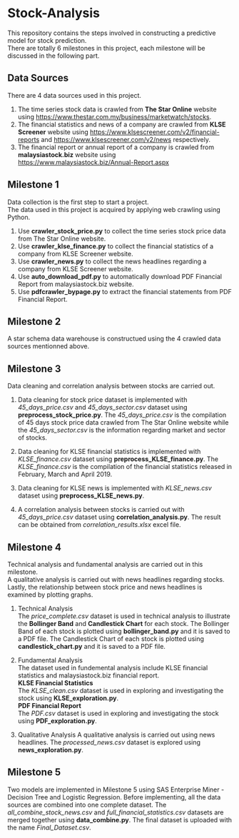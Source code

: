 # Stock-Analysis
This repository contains the steps involved in constructing a predictive model for stock prediction. <br/>
There are totally 6 milestones in this project, each milestone will be discussed in the following part.

## Data Sources
There are 4 data sources used in this project. 
1. The time series stock data is crawled from **The Star Online** website using https://www.thestar.com.my/business/marketwatch/stocks. 
2. The financial statistics and news of a company are crawled from **KLSE Screener** website using 
https://www.klsescreener.com/v2/financial-reports and https://www.klsescreener.com/v2/news respectively.
3. The financial report or annual report of a company is crawled from **malaysiastock.biz** website using https://www.malaysiastock.biz/Annual-Report.aspx 
    
## Milestone 1
Data collection is the first step to start a project. <br/>
The data used in this project is acquired by applying web crawling using Python. 
1. Use **crawler_stock_price.py** to collect the time series stock price data from The Star Online website.
2. Use **crawler_klse_finance.py** to collect the financial statistics of a company from KLSE Screener website.
3. Use **crawler_news.py** to collect the news headlines regarding a company from KLSE Screener website.
4. Use **auto_download_pdf.py** to automatically download PDF Financial Report from malaysiastock.biz website.
5. Use **pdfcrawler_bypage.py** to extract the financial statements from PDF Financial Report.

## Milestone 2
A star schema data warehouse is constructued using the 4 crawled data sources mentionned above.

## Milestone 3
Data cleaning and correlation analysis between stocks are carried out.
1. Data cleaning for stock price dataset is implemented with *45_days_price.csv* and *45_days_sector.csv* dataset using **preprocess_stock_price.py**. The *45_days_price.csv* is the compilation of 45 days stock price data crawled from The Star Online website while the *45_days_sector.csv* is the information regarding market and sector of stocks.

2. Data cleaning for KLSE financial statistics is implemented with *KLSE_finance.csv* dataset using **preprocess_KLSE_finance.py**. The *KLSE_finance.csv* is the compilation of the financial statistics released in February, March and April 2019.

3. Data cleaning for KLSE news is implemented with *KLSE_news.csv* dataset using **preprocess_KLSE_news.py**. 

4. A correlation analysis between stocks is carried out with *45_days_price.csv* dataset using **correlation_analysis.py**. The result can be obtained from *correlation_results.xlsx* excel file.

## Milestone 4
Technical analysis and fundamental analysis are carried out in this milestone. <br/>
A qualitative analysis is carried out with news headlines regarding stocks. <br/>
Lastly, the relationship between stock price and news headlines is examined by plotting graphs.

1. Technical Analysis <br/>
The *price_complete.csv* dataset is used in technical analysis to illustrate the **Bollinger Band** and **Candlestick Chart** for each stock. The Bollinger Band of each stock is plotted using **bollinger_band.py** and it is saved to a PDF file. The Candlestick Chart of each stock is plotted using **candlestick_chart.py** and it is saved to a PDF file.

2. Fundamental Analysis <br/>
The dataset used in fundemental analysis include KLSE financial statistics and malaysiastock.biz financial report. <br/>
**KLSE Financial Statistics** <br/>
The *KLSE_clean.csv* dataset is used in exploring and investigating the stock using **KLSE_exploration.py**. <br/>
**PDF Financial Report** <br/>
The *PDF.csv* dataset is used in exploring and investigating the stock using **PDF_exploration.py**. <br/>

3. Qualitative Analysis
A qualitative analysis is carried out using news headlines. The *processed_news.csv* dataset is explored using **news_exploration.py**.

## Milestone 5
Two models are implemented in Milestone 5 using SAS Enterprise Miner - Decision Tree and Logistic Regression. Before implementing, all the data sources are combined into one complete dataset. The *all_combine_stock_news.csv* and *full_financial_statistics.csv* datasets are merged together using **data_combine.py**. The final dataset is uploaded with the name *Final_Dataset.csv*.

